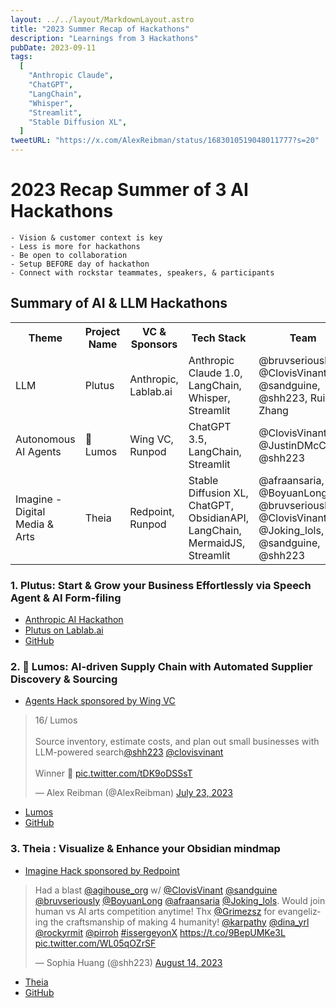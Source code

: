 ```yaml
---
layout: ../../layout/MarkdownLayout.astro
title: "2023 Summer Recap of Hackathons"
description: "Learnings from 3 Hackathons"
pubDate: 2023-09-11
tags:
  [
    "Anthropic Claude",
    "ChatGPT",
    "LangChain",
    "Whisper",
    "Streamlit",
    "Stable Diffusion XL",
  ]
tweetURL: "https://x.com/AlexReibman/status/1683010519048011777?s=20"
---
```


# 2023 Recap Summer of 3 AI Hackathons

```
- Vision & customer context is key
- Less is more for hackathons
- Be open to collaboration
- Setup BEFORE day of hackathon
- Connect with rockstar teammates, speakers, & participants
```

## Summary of AI & LLM Hackathons

<table>
<tr>
    <th>Theme</th>
    <th>Project Name</th>
    <th>VC & Sponsors</th>
    <th>Tech Stack</th>
    <th>Team</th>
    <th>Location</th>
    <th>Time</th>
</tr>
<tr>
    <td>LLM</td>
    <td>Plutus</td>
    <td>Anthropic, Lablab.ai</td>
    <td>Anthropic Claude 1.0, LangChain, Whisper, Streamlit</td>
    <td>@bruvseriously, @ClovisVinant, @sandguine, @shh223, RuiRui Zhang</td>
    <td>Remote</td>
    <td>June</td>
</tr>
<tr>
    <td>Autonomous AI Agents</td>
    <td>🥈 Lumos</td>
    <td>Wing VC, Runpod</td>
    <td>ChatGPT 3.5, LangChain, Streamlit</td>
    <td>@ClovisVinant, @JustinDMcCarty, @shh223</td>
    <td>AGI House</td>
    <td>July</td>
</tr>
<tr>
    <td>Imagine - Digital Media & Arts</td>
    <td>Theia</td>
    <td>Redpoint, Runpod</td>
    <td>Stable Diffusion XL, ChatGPT, ObsidianAPI, LangChain, MermaidJS, Streamlit</td>
    <td>@afraansaria, @BoyuanLong, @bruvseriously, @ClovisVinant, @Joking_lols, @sandguine, @shh223</td>
    <td>AGI House</td>
    <td>Aug</td>
</tr>
</table>

### 1. Plutus: Start & Grow your Business Effortlessly via Speech Agent & AI Form-filing

- [Anthropic AI Hackathon](https://lablab.ai/event/anthropic-ai-hackathon)
- [Plutus on Lablab.ai](https://lablab.ai/event/anthropic-ai-hackathon/noisebridge-ai/plutus)
- [GitHub](https://github.com/Sivolc2/anthacks_streamlit)

### 2. 🥈 Lumos: AI-driven Supply Chain with Automated Supplier Discovery & Sourcing

- [Agents Hack sponsored by Wing VC](https://www.wing.vc/)

<blockquote class="twitter-tweet"><p lang="en" dir="ltr">16/ Lumos<br><br>Source inventory, estimate costs, and plan out small businesses with LLM-powered search<a href="https://twitter.com/shh223?ref_src=twsrc%5Etfw">@shh223</a> <a href="https://twitter.com/ClovisVinant?ref_src=twsrc%5Etfw">@clovisvinant</a><br><br>Winner 🥈 <a href="https://t.co/tDK9oDSSsT">pic.twitter.com/tDK9oDSSsT</a></p>&mdash; Alex Reibman (@AlexReibman) <a href="https://twitter.com/AlexReibman/status/1683010519048011777?ref_src=twsrc%5Etfw">July 23, 2023</a></blockquote> <script async src="https://platform.twitter.com/widgets.js" charset="utf-8"></script>

- [Lumos](https://docs.google.com/presentation/d/11IgGIB6nobl1__0vYSgZjL5a_ryAhu7TbGENz4WHPuI/edit?usp=sharing)
- [GitHub](https://github.com/Sivolc2/auto_wing_hacks)

### 3. Theia : Visualize & Enhance your Obsidian mindmap

- [Imagine Hack sponsored by Redpoint](https://www.redpoint.com/)

<blockquote class="twitter-tweet"><p lang="en" dir="ltr">Had a blast <a href="https://twitter.com/agihouse_org?ref_src=twsrc%5Etfw">@agihouse_org</a> w/ <a href="https://twitter.com/ClovisVinant?ref_src=twsrc%5Etfw">@ClovisVinant</a> <a href="https://twitter.com/sandguine?ref_src=twsrc%5Etfw">@sandguine</a> <a href="https://twitter.com/bruvseriously?ref_src=twsrc%5Etfw">@bruvseriously</a> <a href="https://twitter.com/BoyuanLong?ref_src=twsrc%5Etfw">@BoyuanLong</a> <a href="https://twitter.com/AfraAnsaria?ref_src=twsrc%5Etfw">@afraansaria</a> <a href="https://twitter.com/Joking_lols?ref_src=twsrc%5Etfw">@Joking_lols</a>. Would join human vs AI arts competition anytime! Thx <a href="https://twitter.com/Grimezsz?ref_src=twsrc%5Etfw">@Grimezsz</a> for evangelizing the craftsmanship of making 4 humanity! <a href="https://twitter.com/karpathy?ref_src=twsrc%5Etfw">@karpathy</a> <a href="https://twitter.com/dina_yrl?ref_src=twsrc%5Etfw">@dina_yrl</a> <a href="https://twitter.com/rockyrmit?ref_src=twsrc%5Etfw">@rockyrmit</a> <a href="https://twitter.com/pirroh?ref_src=twsrc%5Etfw">@pirroh</a> <a href="https://twitter.com/hashtag/issergeyonX?src=hash&amp;ref_src=twsrc%5Etfw">#issergeyonX</a> <a href="https://t.co/9BepUMKe3L">https://t.co/9BepUMKe3L</a> <a href="https://t.co/WL05qOZrSF">pic.twitter.com/WL05qOZrSF</a></p>&mdash; Sophia Huang (@shh223) <a href="https://twitter.com/shh223/status/1691162833302773760?ref_src=twsrc%5Etfw">August 14, 2023</a></blockquote> <script async src="https://platform.twitter.com/widgets.js" charset="utf-8"></script>

- [Theia](https://tome.app/healthleap/theia-your-self-organizing-visual-graph-cll8ipkcy0272jo5pbh7pkr02)
- [GitHub](https://github.com/Sivolc2/redpoint_hacks/tree/main)
